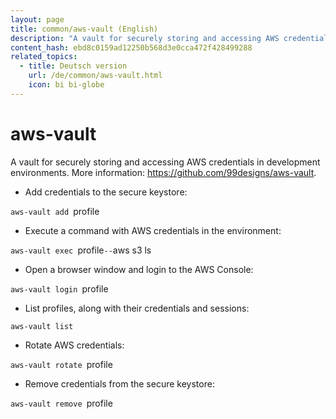 ```yaml
---
layout: page
title: common/aws-vault (English)
description: "A vault for securely storing and accessing AWS credentials in development environments."
content_hash: ebd8c0159ad12250b568d3e0cca472f428499288
related_topics:
  - title: Deutsch version
    url: /de/common/aws-vault.html
    icon: bi bi-globe
---
```

# aws-vault

A vault for securely storing and accessing AWS credentials in development environments.
More information: <https://github.com/99designs/aws-vault>.

- Add credentials to the secure keystore:

`aws-vault add `<span class="tldr-var badge badge-pill bg-dark-lm bg-white-dm text-white-lm text-dark-dm font-weight-bold">profile</span>

- Execute a command with AWS credentials in the environment:

`aws-vault exec `<span class="tldr-var badge badge-pill bg-dark-lm bg-white-dm text-white-lm text-dark-dm font-weight-bold">profile</span>` -- `<span class="tldr-var badge badge-pill bg-dark-lm bg-white-dm text-white-lm text-dark-dm font-weight-bold">aws s3 ls</span>

- Open a browser window and login to the AWS Console:

`aws-vault login `<span class="tldr-var badge badge-pill bg-dark-lm bg-white-dm text-white-lm text-dark-dm font-weight-bold">profile</span>

- List profiles, along with their credentials and sessions:

`aws-vault list`

- Rotate AWS credentials:

`aws-vault rotate `<span class="tldr-var badge badge-pill bg-dark-lm bg-white-dm text-white-lm text-dark-dm font-weight-bold">profile</span>

- Remove credentials from the secure keystore:

`aws-vault remove `<span class="tldr-var badge badge-pill bg-dark-lm bg-white-dm text-white-lm text-dark-dm font-weight-bold">profile</span>
